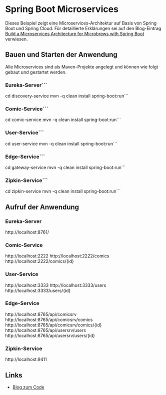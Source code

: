 # Spring Boot Microservices

Dieses Beispiel zeigt eine Microservices-Architektur auf Basis von Spring Boot und Spring Cloud. Für detaillierte Erklärungen sei auf den Blog-Eintrag  [Build a Microservices Architecture for Microbrews with Spring Boot](http://Java-Akademie.de/blog/build-microservices-spring-boot-cloud) verwiesen.

## Bauen und Starten der Anwendung

Alle Microservices sind als Maven-Projekte angelegt und können wie folgt gebaut und gestartet werden.

### Eureka-Server```
cd discovery-service
mvn -q clean install spring-boot:run```

### Comic-Service```
cd comic-service
mvn -q clean install spring-boot:run```

### User-Service```
cd user-service
mvn -q clean install spring-boot:run```

### Edge-Service```
cd gateway-service
mvn -q clean install spring-boot:run```

### Zipkin-Service```
cd zipkin-service
mvn -q clean install spring-boot:run```

## Aufruf der Anwendung

### Eureka-Server
http://localhost:8761/

### Comic-Service
http://localhost:2222
http://localhost:2222/comics
http://localhost:2222/comics/{id}

### User-Service
http://localhost:3333
http://localhost:3333/users
http://localhost:3333/users/{id}

### Edge-Service
http://localhost:8765/api/comicsrv
http://localhost:8765/api/comicsrv/comics
http://localhost:8765/api/comicsrv/comics/{id}
http://localhost:8765/api/usersrv/users
http://localhost:8765/api/usersrv/users/{id}

### Zipkin-Service
http://localhost:9411

## Links

* [Blog zum Code](http://Java-Akademie.de/blog/build-microservices-spring-boot-cloud)



